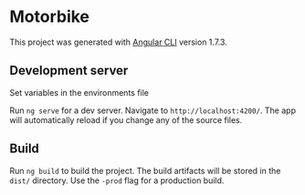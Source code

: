 # Motorbike

This project was generated with [Angular CLI](https://github.com/angular/angular-cli) version 1.7.3.

## Development server

Set variables in the environments file

Run `ng serve` for a dev server. Navigate to `http://localhost:4200/`. The app will automatically reload if you change any of the source files.

## Build

Run `ng build` to build the project. The build artifacts will be stored in the `dist/` directory. Use the `-prod` flag for a production build.